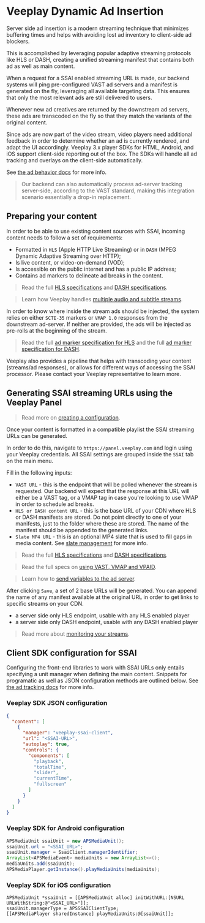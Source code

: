 # Veeplay Dynamic Ad Insertion

Server side ad insertion is a modern streaming technique that minimizes buffering times and helps with avoiding lost ad inventory to client-side ad blockers.

This is accomplished by leveraging popular adaptive streaming protocols like HLS or DASH, creating a unified streaming manifest that contains both ad as well as main content.

When a request for a SSAI enabled streaming URL is made, our backend systems will ping pre-configured VAST ad servers and a manifest is generated on the fly, leveraging all available targeting data. This ensures that only the most relevant ads are still delivered to users.

Whenever new ad creatives are returned by the downstream ad servers, these ads are transcoded on the fly so that they match the variants of the original content.

Since ads are now part of the video stream, video players need additional feedback in order to determine whether an ad is currently rendered, and adapt the UI accordingly. Veeplay 3.x player SDKs for HTML, Android, and iOS support client-side reporting out of the box. The SDKs will handle all ad tracking and overlays on the client-side automatically.

See [the ad behavior docs](ad-behavior.md) for more info.

> Our backend can also automatically process ad-server tracking server-side, according to the VAST standard, making this integration scenario essentially a drop-in replacement.

## Preparing your content

In order to be able to use existing content sources with SSAI, incoming content needs to follow a set of requirements:

 - Formatted in `HLS` (Apple HTTP Live Streaming) or in `DASH` (MPEG Dynamic Adaptive Streaming over HTTP);
 - Is live content, or video-on-demand (VOD);
 - Is accessible on the public internet and has a public IP address;
 - Contains ad markers to delineate ad breaks in the content.

 > Read the full [HLS specifications](manifest-hls.md) and [DASH specifications](manifest-dash.md).

 > Learn how Veeplay handles [multiple audio and subtitle streams](manifest-audio-captions.md).

In order to know where inside the stream ads should be injected, the system relies on either `SCTE-35` markers or `VMAP 1.0` responses from the downstream ad-server. If neither are provided, the ads will be injected as pre-rolls at the beginning of the stream.

> Read the full [ad marker specification for HLS](manifest-hls.md#hls-supported-ad-markers) and the full [ad marker specification for DASH](manifest-dash.md#dash-ad-markers).

Veeplay also provides a pipeline that helps with transcoding your content (streams/ad responses), or allows for different ways of accessing the SSAI processor. Please contact your Veeplay representative to learn more.

## Generating SSAI streaming URLs using the Veeplay Panel

> Read more on [creating a configuration](creating-a-configuration.md).

Once your content is formatted in a compatible playlist the SSAI streaming URLs can be generated.

In order to do this, navigate to `https://panel.veeplay.com` and login using your Veeplay credentials. All SSAI settings are grouped inside the `SSAI` tab on the main menu.

Fill in the following inputs:

- `VAST URL` - this is the endpoint that will be polled whenever the stream is requested. Our backend will expect that the response at this URL will either be a VAST tag, or a VMAP tag in case you're looking to use VMAP in order to schedule ad breaks.
- `HLS or DASH content URL` - this is the base URL of your CDN where HLS or DASH manifests are stored. Do not point directly to one of your manifests, just to the folder where these are stored. The name of the manifest should be appended to the generated links.
- `Slate MP4 URL` - this is an optional MP4 slate that is used to fill gaps in media content. See [slate management](slate-management.md) for more info.

> Read the full [HLS specifications](manifest-hls.md) and [DASH specifications](manifest-dash.md).

> Read the full specs on [using VAST, VMAP and VPAID](vast-vmap-vpaid.md).

> Learn how to [send variables to the ad server](variables.md).

After clicking `Save`, a set of 2 base URLs will be generated. You can append the name of any manifest available at the original URL in order to get links to specific streams on your CDN.

- a server side only HLS endpoint, usable with any HLS enabled player
- a server side only DASH endpoint, usable with any DASH enabled player

> Read more about [monitoring your streams](monitoring.md).

## Client SDK configuration for SSAI

Configuring the front-end libraries to work with SSAI URLs only entails specifying a unit manager when defining the main content. Snippets for programatic as well as JSON configuration methods are outlined below. See [the ad tracking docs](ad-tracking.md) for more info.

### Veeplay SDK JSON configuration

````json
{
  "content": [
    {
      "manager": "veeplay-ssai-client",
      "url": "<SSAI-URL>",
      "autoplay": true,
      "controls": {
        "components": [
          "playback",
          "totalTime",
          "slider",
          "currentTime",
          "fullscreen"
        ]
      }
    }
  ]
}
````

### Veeplay SDK for Android configuration

````java
APSMediaUnit ssaiUnit = new APSMediaUnit();
ssaiUnit.url = "<SSAI_URL>";
ssaiUnit.manager = SsaiClient.managerIdentifier;
ArrayList<APSMediaEvent> mediaUnits = new ArrayList<>();
mediaUnits.add(ssaiUnit);
APSMediaPlayer.getInstance().playMediaUnits(mediaUnits);
````

### Veeplay SDK for iOS configuration

````objc
APSMediaUnit *ssaiUnit = [[APSMediaUnit alloc] initWithURL:[NSURL URLWithString:@"<SSAI_URL>"]];
ssaiUnit.managerType = APSSSAIClientType;
[[APSMediaPlayer sharedInstance] playMediaUnits:@[ssaiUnit]];
````
